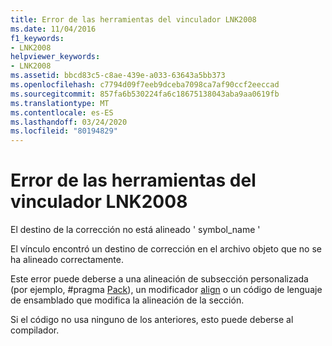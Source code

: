 ```yaml
---
title: Error de las herramientas del vinculador LNK2008
ms.date: 11/04/2016
f1_keywords:
- LNK2008
helpviewer_keywords:
- LNK2008
ms.assetid: bbcd83c5-c8ae-439e-a033-63643a5bb373
ms.openlocfilehash: c7794d09f7eeb9dceba7098ca7af90ccf2eeccad
ms.sourcegitcommit: 857fa6b530224fa6c18675138043aba9aa0619fb
ms.translationtype: MT
ms.contentlocale: es-ES
ms.lasthandoff: 03/24/2020
ms.locfileid: "80194829"
---
```

# <a name="linker-tools-error-lnk2008"></a>Error de las herramientas del vinculador LNK2008

El destino de la corrección no está alineado ' symbol_name '

El vínculo encontró un destino de corrección en el archivo objeto que no se ha alineado correctamente.

Este error puede deberse a una alineación de subsección personalizada (por ejemplo, #pragma [Pack](../../preprocessor/pack.md)), un modificador [align](../../cpp/align-cpp.md) o un código de lenguaje de ensamblado que modifica la alineación de la sección.

Si el código no usa ninguno de los anteriores, esto puede deberse al compilador.
